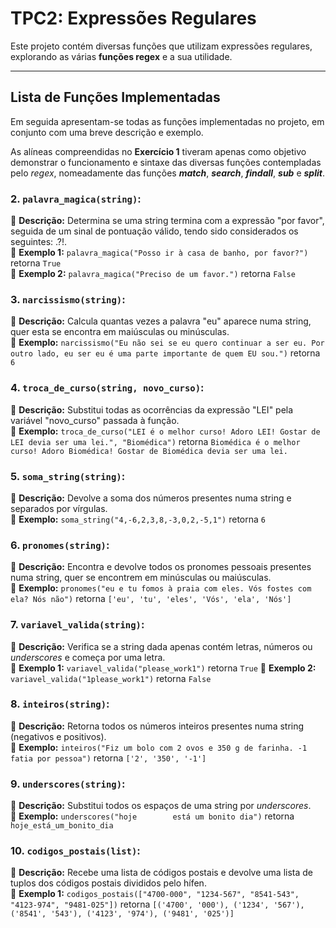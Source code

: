 # TPC2: Expressões Regulares

Este projeto contém diversas funções que utilizam expressões regulares, explorando as várias **funções regex** e a sua utilidade.

---

## **Lista de Funções Implementadas**

Em seguida apresentam-se todas as funções implementadas no projeto, em conjunto com uma breve descrição e exemplo.

As alíneas compreendidas no **Exercício 1** tiveram apenas como objetivo demonstrar o funcionamento e sintaxe das diversas funções contempladas pelo *regex*, nomeadamente das funções ***match***, ***search***, ***findall***, ***sub*** e ***split***.

### 2. **`palavra_magica(string)`:**
🔹 **Descrição:** Determina se uma string termina com a expressão "por favor", seguida de um sinal de pontuação válido, tendo sido considerados os seguintes: .?!.  
🔹 **Exemplo 1:** `palavra_magica("Posso ir à casa de banho, por favor?")` retorna `True`     
🔹 **Exemplo 2:** `palavra_magica("Preciso de um favor.")` retorna `False`

### 3. **`narcissismo(string)`:**
🔹 **Descrição:** Calcula quantas vezes a palavra "eu" aparece numa string, quer esta se encontra em maiúsculas ou minúsculas.    
🔹 **Exemplo:** `narcissismo("Eu não sei se eu quero continuar a ser eu. Por outro lado, eu ser eu é uma parte importante de quem EU sou.")` retorna `6`

### 4. **`troca_de_curso(string, novo_curso)`:**
🔹 **Descrição:** Substitui todas as ocorrências da expressão "LEI" pela variável "novo_curso" passada à função.    
🔹 **Exemplo:** `troca_de_curso("LEI é o melhor curso! Adoro LEI! Gostar de LEI devia ser uma lei.", "Biomédica")` retorna `Biomédica é o melhor curso! Adoro Biomédica! Gostar de Biomédica devia ser uma lei.`

### 5. **`soma_string(string)`:**
🔹 **Descrição:** Devolve a soma dos números presentes numa string e separados por vírgulas.     
🔹 **Exemplo:** `soma_string("4,-6,2,3,8,-3,0,2,-5,1")` retorna `6`

### 6. **`pronomes(string)`:**
🔹 **Descrição:** Encontra e devolve todos os pronomes pessoais presentes numa string, quer se encontrem em minúsculas ou maiúsculas.  
🔹 **Exemplo:** `pronomes("eu e tu fomos à praia com eles. Vós fostes com ela? Nós não")` retorna `['eu', 'tu', 'eles', 'Vós', 'ela', 'Nós']`

### 7. **`variavel_valida(string)`:**
🔹 **Descrição:** Verifica se a string dada apenas contém letras, números ou *underscores* e começa por uma letra.  
🔹 **Exemplo 1:** `variavel_valida("please_work1")` retorna `True`
🔹 **Exemplo 2:** `variavel_valida("1please_work1")` retorna `False`

### 8. **`inteiros(string)`:**
🔹 **Descrição:** Retorna todos os números inteiros presentes numa string (negativos e positivos).  
🔹 **Exemplo:** `inteiros("Fiz um bolo com 2 ovos e 350 g de farinha. -1 fatia por pessoa")` retorna `['2', '350', '-1']`

### 9. **`underscores(string)`:**
🔹 **Descrição:** Substitui todos os espaços de uma string por *underscores*.    
🔹 **Exemplo:** `underscores("hoje        está um bonito dia")` retorna `hoje_está_um_bonito_dia`

### 10. **`codigos_postais(list)`:**
🔹 **Descrição:** Recebe uma lista de códigos postais e devolve uma lista de tuplos dos códigos postais divididos pelo hífen.     
🔹 **Exemplo 1:** `codigos_postais(["4700-000", "1234-567", "8541-543", "4123-974", "9481-025"])` retorna `[('4700', '000'), ('1234', '567'), ('8541', '543'), ('4123', '974'), ('9481', '025')]`
